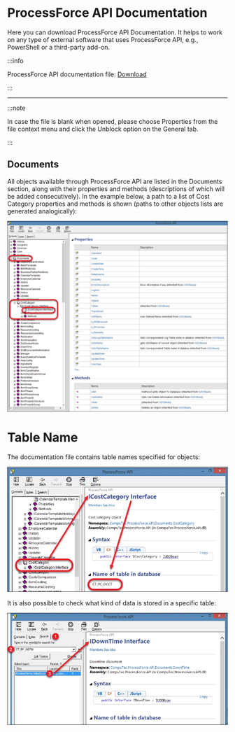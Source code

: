 # ProcessForce API Documentation

Here you can download ProcessForce API Documentation. It helps to work on any type of external software that uses ProcessForce API, e.g., PowerShell or a third-party add-on.

:::info

ProcessForce API documentation file: [Download](./media/CompuTec.ProcessForce.API.chm)

:::

---

:::note

In case the file is blank when opened, please choose Properties from the file context menu and click the Unblock option on the General tab.

:::

## Documents

All objects available through ProcessForce API are listed in the Documents section, along with their properties and methods (descriptions of which will be added consecutively). In the example below, a path to a list of Cost Category properties and methods is shown (paths to other objects lists are generated analogically):

![Documents](./media/documents.webp)

# Table Name

The documentation file contains table names specified for objects:

![Table Name](./media/table-name.webp)

It is also possible to check what kind of data is stored in a specific table:

![Table Search](./media/table-search.webp)
